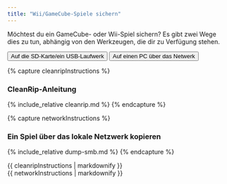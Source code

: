```yaml
---
title: "Wii/GameCube-Spiele sichern"
---
```


Möchtest du ein GameCube- oder Wii-Spiel sichern? Es gibt zwei Wege dies zu tun, abhängig von den Werkzeugen, die dir zu Verfügung stehen.

<button class="tablinks btn btn--large btn--primary" id="defaultOpen" onclick="openTab(event, 'cleanrip')">Auf die SD-Karte/ein USB-Laufwerk</button>
<button class="tablinks btn btn--large btn--info" onclick="openTab(event, 'network')">Auf einen PC über das Netwerk</button>

{% capture cleanripInstructions %}
### CleanRip-Anleitung
{% include_relative cleanrip.md %}
{% endcapture %}

{% capture networkInstructions %}
### Ein Spiel über das lokale Netzwerk kopieren
{% include_relative dump-smb.md %}
{% endcapture %}

<div id="cleanrip" class="blanktabcontent">{{ cleanripInstructions | markdownify }}</div>
<div id="network" class="blanktabcontent">{{ networkInstructions | markdownify }}</div>

<script>
    let tabcontent = document.getElementsByClassName("blanktabcontent");
    let tablinks = document.getElementsByClassName("tablinks");

    function openTab(evt, tabName) {
        let element;

        for (element of tabcontent) {
            element.style.display = "none";
        }

        for (element of tablinks) {
            element.className = element.className.replace("btn--primary", "btn--info");
            if (!element.className.includes('btn--info'))
                element.className += " btn--info";
        }

        document.getElementById(tabName).style.display = "block";
        evt.currentTarget.className = evt.currentTarget.className.replace("btn--info", "btn--primary");
    }

    // Get the element with id="defaultOpen" and click on it
    document.getElementById("defaultOpen").click();
</script>
